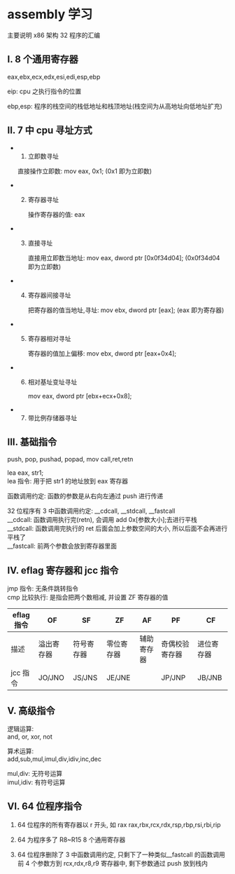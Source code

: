 # assembly 学习

主要说明 x86 架构 32 程序的汇编

## I. 8 个通用寄存器

eax,ebx,ecx,edx,esi,edi,esp,ebp

eip: cpu 之执行指令的位置

ebp,esp: 程序的栈空间的栈低地址和栈顶地址(栈空间为从高地址向低地址扩充)

## II. 7 中 cpu 寻址方式

- 1. 立即数寻址

  直接操作立即数: mov eax, 0x1; (0x1 即为立即数)

- 2. 寄存器寻址

     操作寄存器的值: eax

- 3. 直接寻址

     直接用立即数当地址: mov eax, dword ptr [0x0f34d04]; (0x0f34d04 即为立即数)

- 4. 寄存器间接寻址

     把寄存器的值当地址,寻址: mov ebx, dword ptr [eax]; (eax 即为寄存器)

- 5. 寄存器相对寻址

     寄存器的值加上偏移: mov ebx, dword ptr [eax+0x4];

- 6. 相对基址变址寻址

     mov eax, dword ptr [ebx+ecx+0x8];

- 7. 带比例存储器寻址

## III. 基础指令

push, pop, pushad, popad, mov
call,ret,retn

lea eax, str1;  
lea 指令: 用于把 str1 的地址放到 eax 寄存器

函数调用约定: 函数的参数是从右向左通过 push 进行传递

32 位程序有 3 中函数调用约定: \_\_cdcall, \_\_stdcall, \_\_fastcall  
\_\_cdcall: 函数调用执行完(retn), 会调用 add 0x[参数大小];去进行平栈  
\_\_stdcall: 函数调用完执行的 ret 后面会加上参数空间的大小, 所以后面不会再进行平栈了  
\_\_fastcall: 前两个参数会放到寄存器里面

## IV. eflag 寄存器和 jcc 指令

jmp 指令: 无条件跳转指令  
cmp 比较执行: 是指会把两个数相减, 并设置 ZF 寄存器的值

| eflag 指令 | OF         | SF         | ZF         | AF         | PF             | CF         |
| ---------- | ---------- | ---------- | ---------- | ---------- | -------------- | ---------- |
| 描述       | 溢出寄存器 | 符号寄存器 | 零位寄存器 | 辅助寄存器 | 奇偶校验寄存器 | 进位寄存器 |
| jcc 指令   | JO/JNO     | JS/JNS     | JE/JNE     |            | JP/JNP         | JB/JNB     |

## V. 高级指令

逻辑运算:  
and, or, xor, not

算术运算:  
add,sub,mul,imul,div,idiv,inc,dec

mul,div: 无符号运算  
imul,idiv: 有符号运算

## VI. 64 位程序指令

1.  64 位程序的所有寄存器以 r 开头, 如 rax
    rax,rbx,rcx,rdx,rsp,rbp,rsi,rbi,rip

2.  64 为程序多了 R8~R15 8 个通用寄存器

3.  64 位程序删除了 3 中函数调用约定, 只剩下了一种类似\_\_fastcall 的函数调用  
    前 4 个参数方到 rcx,rdx,r8,r9 寄存器中, 剩下参数通过 push 放到栈内
